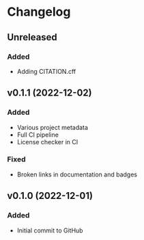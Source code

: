 # Changelog

## Unreleased

### Added

- Adding CITATION.cff

## v0.1.1 (2022-12-02)

### Added
- Various project metadata
- Full CI pipeline
- License checker in CI

### Fixed

- Broken links in documentation and badges

## v0.1.0 (2022-12-01)

### Added

- Initial commit to GitHub
